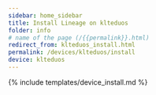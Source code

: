 ```yaml
---
sidebar: home_sidebar
title: Install Lineage on klteduos
folder: info
# name of the page (/{{permalink}}.html)
redirect_from: klteduos_install.html
permalink: /devices/klteduos/install
device: klteduos
---
```

{% include templates/device_install.md %}
